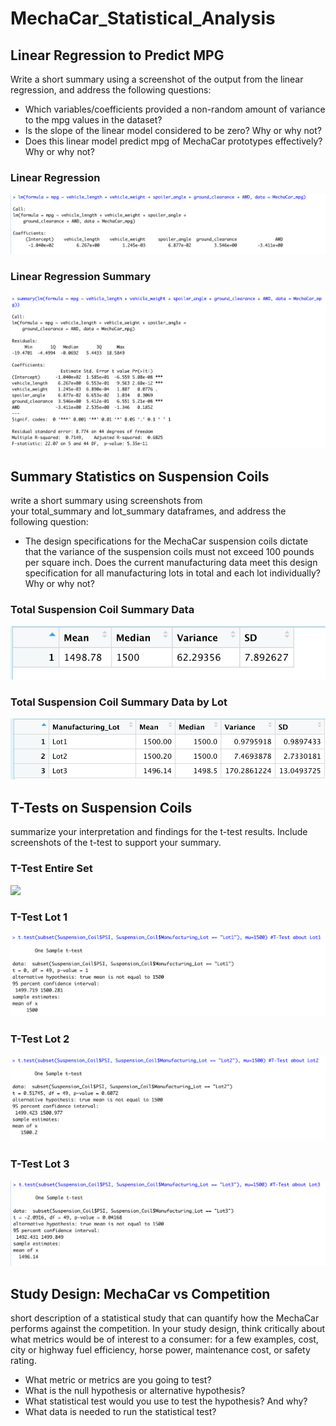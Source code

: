 # MechaCar_Statistical_Analysis

## Linear Regression to Predict MPG
Write a short summary using a screenshot of the output from the linear regression, and address the following questions:
* Which variables/coefficients provided a non-random amount of variance to the mpg values in the dataset?
* Is the slope of the linear model considered to be zero? Why or why not?
* Does this linear model predict mpg of MechaCar prototypes effectively? Why or why not?
### Linear Regression
![](https://github.com/DJsef81/MechaCar_Statistical_Analysis/blob/main/Module%2015%20Challenge%20Images/Linear_Regression_mpg.png)
### Linear Regression Summary 
![](https://github.com/DJsef81/MechaCar_Statistical_Analysis/blob/main/Module%2015%20Challenge%20Images/linear_regression_Summary_mpg.png)

## Summary Statistics on Suspension Coils
write a short summary using screenshots from your total_summary and lot_summary dataframes, and address the following question:
* The design specifications for the MechaCar suspension coils dictate that the variance of the suspension coils must not exceed 100 pounds per square inch. Does the current manufacturing data meet this design specification for all manufacturing lots in total and each lot individually? Why or why not?
### Total Suspension Coil Summary Data
![](https://github.com/DJsef81/MechaCar_Statistical_Analysis/blob/main/Module%2015%20Challenge%20Images/Total%20Suspension%20Coil%20Summary%20Data.png)
### Total Suspension Coil Summary Data by Lot
![](https://github.com/DJsef81/MechaCar_Statistical_Analysis/blob/main/Module%2015%20Challenge%20Images/Total%20Suspension%20Coil%20Summary%20Data%20by%20Lot.png)
## T-Tests on Suspension Coils
summarize your interpretation and findings for the t-test results. Include screenshots of the t-test to support your summary.
### T-Test Entire Set 
![](https://github.com/DJsef81/MechaCar_Statistical_Analysis/blob/main/Module%2015%20Challenge%20Images/TTEST%200.png_)
### T-Test Lot 1
![](https://github.com/DJsef81/MechaCar_Statistical_Analysis/blob/main/Module%2015%20Challenge%20Images/TTEST%201.png)
### T-Test Lot 2
![](https://github.com/DJsef81/MechaCar_Statistical_Analysis/blob/main/Module%2015%20Challenge%20Images/TTEST%202.png)
### T-Test Lot 3
![](https://github.com/DJsef81/MechaCar_Statistical_Analysis/blob/main/Module%2015%20Challenge%20Images/TTEST%203.png)

## Study Design: MechaCar vs Competition
short description of a statistical study that can quantify how the MechaCar performs against the competition. In your study design, think critically about what metrics would be of interest to a consumer: for a few examples, cost, city or highway fuel efficiency, horse power, maintenance cost, or safety rating.
* What metric or metrics are you going to test?
* What is the null hypothesis or alternative hypothesis?
* What statistical test would you use to test the hypothesis? And why?
* What data is needed to run the statistical test?
